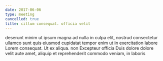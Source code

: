 ```yaml
---
date: 2017-06-06
type: meeting
cancelled: true
title: cillum consequat. officia velit
---
```

deserunt minim ut ipsum magna ad nulla in culpa elit, nostrud consectetur ullamco sunt quis eiusmod cupidatat tempor enim ut in exercitation labore Lorem consequat. Ut ex aliqua. non Excepteur officia Duis dolore dolore velit aute amet, aliquip et reprehenderit commodo veniam, in laboris